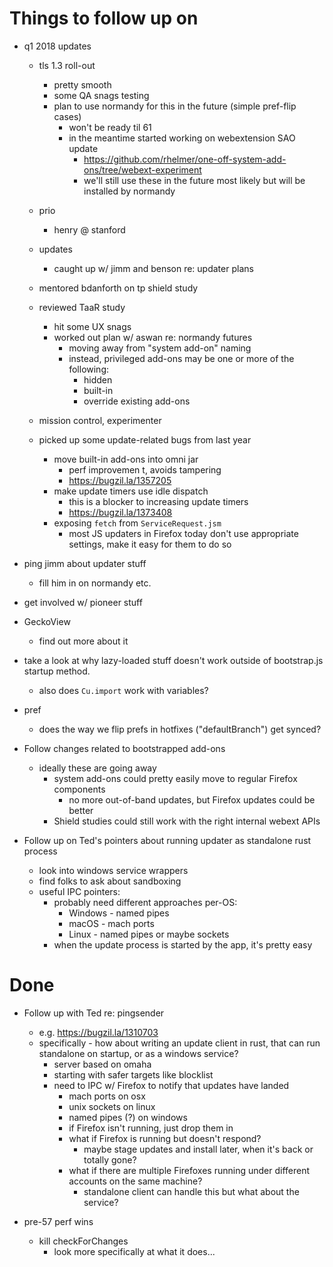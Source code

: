 Things to follow up on
======================

- q1 2018 updates
  - tls 1.3 roll-out
    - pretty smooth
    - some QA snags testing
    - plan to use normandy for this in the future (simple pref-flip cases)
      - won't be ready til 61
      - in the meantime started working on webextension SAO update
        - https://github.com/rhelmer/one-off-system-add-ons/tree/webext-experiment
        - we'll still use these in the future most likely but will be installed by normandy

  - prio
    - henry @ stanford 

  - updates
    - caught up w/ jimm and benson re: updater plans
  - mentored bdanforth on tp shield study
  - reviewed TaaR study
    - hit some UX snags
    - worked out plan w/ aswan re: normandy futures
      - moving away from "system add-on" naming
      - instead, privileged add-ons may be one or more of the following:
        - hidden
        - built-in
        - override existing add-ons

  - mission control, experimenter

  - picked up some update-related bugs from last year
    - move built-in add-ons into omni jar
      - perf improvemen t, avoids tampering
      - https://bugzil.la/1357205
    - make update timers use idle dispatch
      - this is a blocker to increasing update timers
      - https://bugzil.la/1373408
    - exposing `fetch` from `ServiceRequest.jsm`
      - most JS updaters in Firefox today don't use appropriate
        settings, make it easy for them to do so

- ping jimm about updater stuff
  - fill him in on normandy etc.

- get involved w/ pioneer stuff

- GeckoView
  - find out more about it

- take a look at why lazy-loaded stuff doesn't work outside of bootstrap.js
  startup method.
  - also does `Cu.import` work with variables?

- pref
  - does the way we flip prefs in hotfixes ("defaultBranch") get synced?

- Follow changes related to bootstrapped add-ons
  - ideally these are going away
    - system add-ons could pretty easily move to regular Firefox components
      - no more out-of-band updates, but Firefox updates could be better
    - Shield studies could still work with the right internal webext APIs

- Follow up on Ted's pointers about running updater as standalone rust process
  - look into windows service wrappers
  - find folks to ask about sandboxing
  - useful IPC pointers:
    - probably need different approaches per-OS:
      - Windows - named pipes
      - macOS - mach ports
      - Linux - named pipes or maybe sockets
    - when the update process is started by the app, it's pretty easy

Done
====
- Follow up with Ted re: pingsender
  - e.g. https://bugzil.la/1310703
  - specifically - how about writing an update client in rust,
    that can run standalone on startup, or as a windows service?
    - server based on omaha
    - starting with safer targets like blocklist
    - need to IPC w/ Firefox to notify that updates have landed
      - mach ports on osx
      - unix sockets on linux
      - named pipes (?) on windows
      - if Firefox isn't running, just drop them in
      - what if Firefox is running but doesn't respond?
        - maybe stage updates and install later, when it's back or totally gone?
      - what if there are multiple Firefoxes running under different
        accounts on the same machine?
        - standalone client can handle this but what about the service?

- pre-57 perf wins
  - kill checkForChanges
    - look more specifically at what it does...
